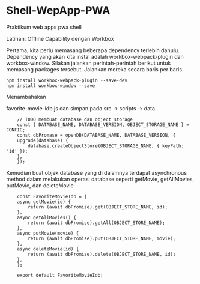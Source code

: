 # Shell-WepApp-PWA
Praktikum web apps pwa shell

Latihan: Offline Capability dengan Workbox

Pertama, kita perlu memasang beberapa dependency terlebih dahulu. Dependency yang akan kita instal adalah workbox-webpack-plugin dan workbox-window. Silakan jalankan perintah-perintah berikut untuk memasang packages tersebut. Jalankan mereka secara baris per baris.


    npm install workbox-webpack-plugin --save-dev
    npm install workbox-window --save

Menambahakan 



favorite-movie-idb.js dan simpan pada src -> scripts -> data.


        // TODO membuat database dan object storage
        const { DATABASE_NAME, DATABASE_VERSION, OBJECT_STORAGE_NAME } = CONFIG;
        const dbPromase = openDB(DATABASE_NAME, DATABASE_VERSION, {
        upgrade(database) {
            database.createObjectStore(OBJECT_STORAGE_NAME, { keyPath: 'id' });
        },
        });



Kemudian buat objek database yang di dalamnya terdapat asynchronous method dalam melakukan operasi database seperti getMovie, getAllMovies, putMovie, dan deleteMovie


        const FavoriteMovieIdb = {
        async getMovie(id) {
            return (await dbPromise).get(OBJECT_STORE_NAME, id);
        },
        async getAllMovies() {
            return (await dbPromise).getAll(OBJECT_STORE_NAME);
        },
        async putMovie(movie) {
            return (await dbPromise).put(OBJECT_STORE_NAME, movie);
        },
        async deleteMovie(id) {
            return (await dbPromise).delete(OBJECT_STORE_NAME, id);
        },
        };
        
        export default FavoriteMovieIdb;


